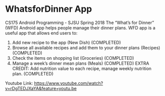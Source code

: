 # WhatsforDinner App 
CS175 Android Programming - SJSU Spring 2018
The “What’s for Dinner” (WFD) Android app helps people manage their dinner plans. WFD app is a useful app that allows end users to:
1) Add new recipe to the app (New Dish) (COMPLETED)
2) Browse all available recipes and add them to your dinner plans (Recipes) (COMPLETED)
3) Check the items on shopping list (Groceries) (COMPLETED)
4) Manage a week’s dinner mean plans (Meals) (COMPLETED)
EXTRA CREDIT: Add nutrition value to each recipe, manage weekly nutrition plan.  (COMPLETED)

Youtube Link:
https://www.youtube.com/watch?v=rDgTEDJXaYA&feature=youtu.be
